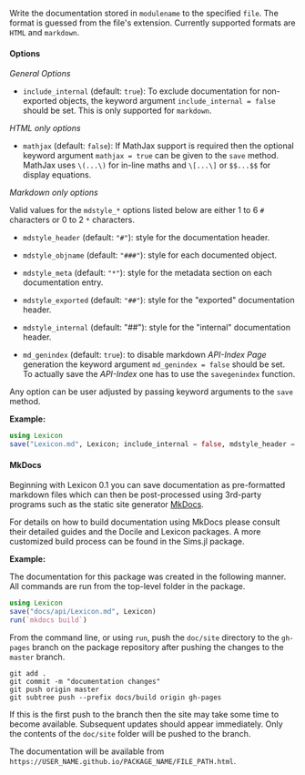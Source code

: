 Write the documentation stored in `modulename` to the specified `file`.
The format is guessed from the file's extension. Currently supported formats
are `HTML` and `markdown`.

#### Options

*General Options*

* `include_internal` (default: `true`): To exclude documentation for non-exported objects,
  the keyword argument `include_internal = false` should be set. This is only supported for
  `markdown`.

*HTML only options*

* `mathjax` (default: `false`): If MathJax support is required then the optional keyword
  argument `mathjax = true` can be given to the `save` method.
  MathJax uses `\(...\)` for in-line maths and `\[...\]` or `$$...$$` for display equations.

*Markdown only options*

Valid values for the `mdstyle_*` options listed below are either 1 to 6 `#`
characters or 0 to 2 `*` characters.

* `mdstyle_header`   (default: `"#"`):   style for the documentation header.
* `mdstyle_objname`  (default: `"###"`): style for each documented object.
* `mdstyle_meta`     (default: `"*"`):   style for the metadata section on each documentation entry.
* `mdstyle_exported` (default: `"##"`):  style for the "exported" documentation header.
* `mdstyle_internal` (default: "##"):    style for the "internal" documentation header.

* `md_genindex`      (default: `true`):  to disable markdown *API-Index Page* generation
  the keyword argument `md_genindex = false` should be set.
  To actually save the *API-Index* one has to use the `savegenindex` function.

Any option can be user adjusted by passing keyword arguments to the `save` method.

**Example:**

```julia
using Lexicon
save("Lexicon.md", Lexicon; include_internal = false, mdstyle_header = "###")

```

#### MkDocs

Beginning with Lexicon 0.1 you can save documentation as pre-formatted markdown
files which can then be post-processed using 3rd-party programs such as the
static site generator [MkDocs](http://www.mkdocs.org).

For details on how to build documentation using MkDocs please consult their
detailed guides and the Docile and Lexicon packages. A more customized build
process can be found in the Sims.jl package.

**Example:**

The documentation for this package was created in the following manner. All
commands are run from the top-level folder in the package.

```julia
using Lexicon
save("docs/api/Lexicon.md", Lexicon)
run(`mkdocs build`)

```

From the command line, or using `run`, push the `doc/site` directory to the
`gh-pages` branch on the package repository after pushing the changes to the
`master` branch.

```
git add .
git commit -m "documentation changes"
git push origin master
git subtree push --prefix docs/build origin gh-pages

```

If this is the first push to the branch then the site may take some time to
become available. Subsequent updates should appear immediately. Only the
contents of the `doc/site` folder will be pushed to the branch.

The documentation will be available from
`https://USER_NAME.github.io/PACKAGE_NAME/FILE_PATH.html`.
